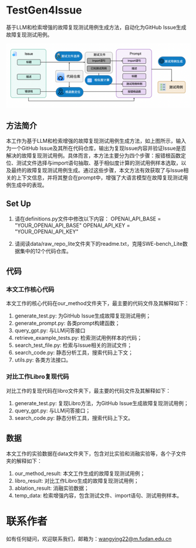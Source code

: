 # TestGen4Issue
基于LLM和检索增强的故障复现测试用例生成方法，自动化为GitHub Issue生成故障复现测试用例。

![TestGen4Issue架构图](./images/TestGen4Issue.jpg)

## 方法简介

本工作为基于LLM和检索增强的故障复现测试用例生成方法，如上图所示，输入为一个GitHub Issue及其所在代码仓库，输出为复现Issue内容并验证Issue是否解决的故障复现测试用例。具体而言，本方法主要分为四个步骤：报错根函数定位、测试文件选择与import语句抽取、基于相似度计算的测试用例样本选取，以及最终的故障复现测试用例生成。通过这些步骤，本文方法有效获取了与Issue相关的上下文信息，并将其整合在prompt中，增强了大语言模型在故障复现测试用例生成中的表现。

## Set Up
1. 请在definitions.py文件中修改以下内容：
OPENAI_API_BASE = "YOUR_OPENAI_API_BASE"
OPENAI_API_KEY = "YOUR_OPENAI_API_KEY"

2. 请阅读data/raw_repo_lite文件夹下的readme.txt，克隆SWE-bench_Lite数据集中的12个代码仓库。

## 代码

### 本文工作核心代码
本文工作的核心代码在our_method文件夹下，最主要的代码文件及其解释如下：
1. generate_test.py: 为GitHub Issue生成故障复现测试用例；
2. generate_prompt.py: 各类prompt构建函数；
3. query_gpt.py: 与LLM问答接口
4. retrieve_example_tests.py: 检索测试用例样本的代码；
5. search_test_file.py: 检索与Issue相关的测试文件；
6. search_code.py: 静态分析工具，搜索代码上下文；
7. utils.py: 各类方法接口。

### 对比工作Libro复现代码
对比工作的复现代码在libro文件夹下，最主要的代码文件及其解释如下：
1. generate_test.py: 复现Libro方法，为GitHub Issue生成故障复现测试用例；
2. query_gpt.py: 与LLM问答接口；
3. search_code.py: 静态分析工具，搜索代码上下文。

## 数据
本文工作的实验数据在data文件夹下，包含对比实验和消融实验等，各个子文件夹的解释如下：
1. our_method_result: 本文工作生成的故障复现测试用例；
2. libro_result: 对比工作Libro生成的故障复现测试用例；
3. ablation_result: 消融实验数据；
4. temp_data: 检索增强内容，包含测试文件、import语句、测试用例样本。

# 联系作者
如有任何疑问，欢迎联系我们，邮箱为：wangying22@m.fudan.edu.cn

